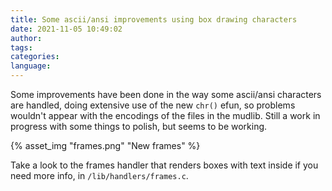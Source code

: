 ```yaml
---
title: Some ascii/ansi improvements using box drawing characters
date: 2021-11-05 10:49:02
author:
tags:
categories:
language:
---
```


Some improvements have been done in the way some ascii/ansi characters are handled, doing extensive use of the new `chr()` efun, so problems wouldn't appear with the encodings of the files in the mudlib. Still a work in progress with some things to polish, but seems to be working.

{% asset_img "frames.png" "New frames" %}

Take a look to the frames handler that renders boxes with text inside if you need more info, in `/lib/handlers/frames.c`.
